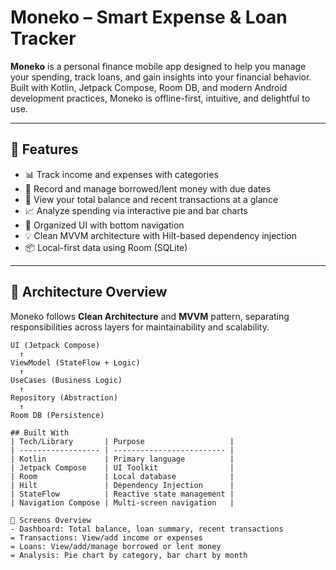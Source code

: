 # Moneko – Smart Expense & Loan Tracker

**Moneko** is a personal finance mobile app designed to help you manage your spending, track loans, and gain insights into your financial behavior. Built with Kotlin, Jetpack Compose, Room DB, and modern Android development practices, Moneko is offline-first, intuitive, and delightful to use.

---

## 🚀 Features

- 📊 Track income and expenses with categories
- 💸 Record and manage borrowed/lent money with due dates
- 🧾 View your total balance and recent transactions at a glance
- 📈 Analyze spending via interactive pie and bar charts
- 🔄 Organized UI with bottom navigation
- 💡 Clean MVVM architecture with Hilt-based dependency injection
- 📦 Local-first data using Room (SQLite)

---

## 📐 Architecture Overview

Moneko follows **Clean Architecture** and **MVVM** pattern, separating responsibilities across layers for maintainability and scalability.

```plaintext
UI (Jetpack Compose)
  ↑
ViewModel (StateFlow + Logic)
  ↑
UseCases (Business Logic)
  ↑
Repository (Abstraction)
  ↑
Room DB (Persistence)

## Built With
| Tech/Library       | Purpose                   |
| ------------------ | ------------------------- |
| Kotlin             | Primary language          |
| Jetpack Compose    | UI Toolkit                |
| Room               | Local database            |
| Hilt               | Dependency Injection      |
| StateFlow          | Reactive state management |
| Navigation Compose | Multi-screen navigation   |

📱 Screens Overview
- Dashboard: Total balance, loan summary, recent transactions
= Transactions: View/add income or expenses
= Loans: View/add/manage borrowed or lent money
= Analysis: Pie chart by category, bar chart by month